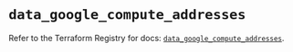# `data_google_compute_addresses`

Refer to the Terraform Registry for docs: [`data_google_compute_addresses`](https://registry.terraform.io/providers/hashicorp/google/5.19.0/docs/data-sources/compute_addresses).
